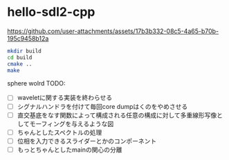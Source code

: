 # hello-sdl2-cpp



https://github.com/user-attachments/assets/17b3b332-08c5-4a65-b70b-195c9458b12a


```sh
mkdir build
cd build
cmake ..
make
```
sphere wolrd
TODO:
- [ ] waveletに関する実装を終わらせる
- [ ] シグナルハンドラを付けて毎回core dumpはくのをやめさせる
- [ ] 直交基底をなす関数によって構成される任意の構成に対して多重線形写像としてモーフィングを与えるような図
- [ ] ちゃんとしたスペクトルの処理
- [ ] 位相を入力できるスライダーとかのコンポーネント
- [ ] もっとちゃんとしたmainの関心の分離
